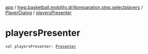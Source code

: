 [app](../../index.md) / [hwp.basketball.mobility.drillpreparation.step.selectplayers](../index.md) / [PlayerDialog](index.md) / [playersPresenter](.)

# playersPresenter

`val playersPresenter: `[`Presenter`](../-players-contract/-presenter/index.md)